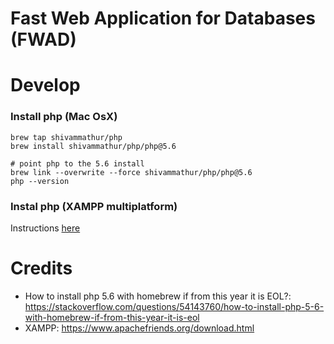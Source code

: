 # Fast Web Application for Databases (FWAD)

# Develop

### Install php (Mac OsX)

```
brew tap shivammathur/php
brew install shivammathur/php/php@5.6

# point php to the 5.6 install
brew link --overwrite --force shivammathur/php/php@5.6
php --version
```

### Instal php (XAMPP multiplatform)

Instructions [here](https://www.apachefriends.org/download.html)

# Credits

- How to install php 5.6 with homebrew if from this year it is EOL?: https://stackoverflow.com/questions/54143760/how-to-install-php-5-6-with-homebrew-if-from-this-year-it-is-eol
- XAMPP: https://www.apachefriends.org/download.html
